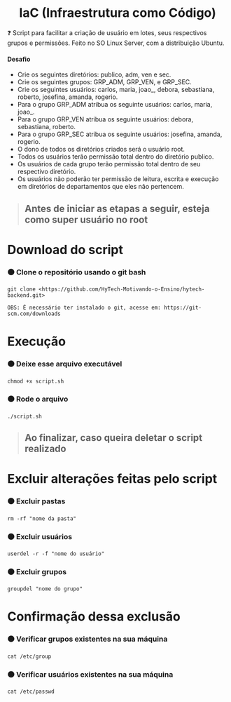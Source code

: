 <h1 align="center">IaC (Infraestrutura como Código)</h1>

:question: Script para facilitar a criação de usuário em lotes, seus respectivos grupos e permissões. Feito no SO Linux Server, com a distribuição Ubuntu.

#### Desafio
- Crie os seguintes diretórios: publico, adm, ven e sec.
- Crie os seguintes grupos: GRP_ADM, GRP_VEN, e GRP_SEC.
- Crie os seguintes usuários: carlos, maria, joao_, debora, sebastiana, roberto, josefina, amanda, rogerio.
- Para o grupo GRP_ADM atribua os seguinte usuários: carlos, maria, joao_.
- Para o grupo GRP_VEN atribua os seguinte usuários: debora, sebastiana, roberto.
- Para o grupo GRP_SEC atribua os seguinte usuários: josefina, amanda, rogerio.
- O dono de todos os diretórios criados será o usuário root.
- Todos os usuários terão permissão total dentro do diretório publico.
- Os usuários de cada grupo terão permissão total dentro de seu respectivo diretório.
- Os usuários não poderão ter permissão de leitura, escrita e execução em diretórios de departamentos que eles não pertencem.

>## Antes de iniciar as etapas a seguir, esteja como super usuário no root
# Download do script
### 🟤 Clone o repositório usando o git bash
```
git clone <https://github.com/HyTech-Motivando-o-Ensino/hytech-backend.git>
```
`OBS: É necessário ter instalado o git, acesse em: https://git-scm.com/downloads`

# Execução
### 🟤 Deixe esse arquivo executável
```
chmod +x script.sh
```
### 🟤 Rode o arquivo
```
./script.sh
```

>## Ao finalizar, caso queira deletar o script realizado
# Excluir alterações feitas pelo script
### 🟤 Excluir pastas
```
rm -rf "nome da pasta"
```
### 🟤 Excluir usuários
```
userdel -r -f "nome do usuário"
```
### 🟤 Excluir grupos
```
groupdel "nome do grupo"
```
# Confirmação dessa exclusão
### 🟤 Verificar grupos existentes na sua máquina
```
cat /etc/group
```
### 🟤 Verificar usuários existentes na sua máquina
```
cat /etc/passwd
```
